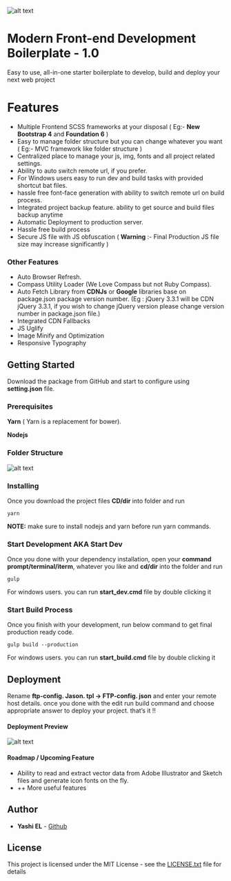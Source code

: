 ![alt text](https://raw.githubusercontent.com/yashiel/Modern-Web-Boilerplate/master/src/img/intro.png)
# Modern Front-end Development Boilerplate - 1.0

Easy to use, all-in-one starter boilerplate to develop, build and deploy your next web project

# Features
* Multiple Frontend SCSS frameworks at your disposal ( Eg:- **New Bootstrap 4** and **Foundation 6** )
* Easy to manage folder structure but you can change whatever you want ( Eg:- MVC framework like folder structure )
* Centralized place to manage your js, img, fonts and all project related settings.
* Ability to auto switch remote url, if you prefer.
* For Windows users easy to run dev and build tasks with provided shortcut bat files.
* hassle free font-face generation with ability to switch remote url on build process.
* Integrated project backup feature. ability to get source and build files backup anytime
* Automatic Deployment to production server.
* Hassle free build process
* Secure JS file with JS obfuscation ( **Warning** :- Final Production JS file size may increase significantly )

### Other Features

* Auto Browser Refresh.
* Compass Utility Loader (We Love Compass but not Ruby Compass).
* Auto Fetch Library from **CDNJs** or **Google** libraries base on package.json package version number. (Eg : jQuery 3.3.1 will be CDN jQuery 3.3.1, if you wish to change jQuery version please change version number in package.json file.)
* Integrated CDN Fallbacks
* JS Uglify
* Image Minify and Optimization
* Responsive Typography

## Getting Started

Download the package from GitHub and start to configure using **setting.json** file.

### Prerequisites

**Yarn** ( Yarn is a replacement for bower).

**Nodejs**

### Folder Structure
![alt text](https://raw.githubusercontent.com/yashiel/Modern-Web-Boilerplate/master/src/img/web-boilerplate%20-%20Visual%20Studio%20Code.png)

### Installing

Once you download the project files **CD/dir** into folder and run

```
yarn
```

**NOTE:** make sure to install nodejs and yarn before run yarn commands.

### Start Development AKA Start Dev

Once you done with your dependency installation, open your **command prompt/terminal/iterm**, whatever you like and **cd/dir** into the folder and run
```
gulp
```
For windows users. you can run **start_dev.cmd** file by double clicking it

### Start Build Process

Once you finish with your development, run below command to get final production ready code.
```
gulp build --production
```
For windows users. you can run **start_build.cmd** file by double clicking it


## Deployment

Rename **ftp-config. Jason. tpl -> FTP-config. json** and enter your remote host details. once you done with the edit run build command and choose appropriate answer to deploy your project. that’s it !!

#### Deployment Preview
![alt text](https://raw.githubusercontent.com/yashiel/Modern-Web-Boilerplate/master/src/img/snap2.png)


#### Roadmap / Upcoming Feature

* Ability to read and extract vector data from Adobe Illustrator and Sketch files and generate icon fonts on the fly.
* ++ More useful features
## Author

* **Yashi EL** -  [Github](https://github.com/yashiel)

## License

This project is licensed under the MIT License - see the [LICENSE.txt](LICENSE.txt) file for details


